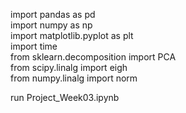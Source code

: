 import pandas as pd  
import numpy as np  
import matplotlib.pyplot as plt  
import time  
from sklearn.decomposition import PCA  
from scipy.linalg import eigh  
from numpy.linalg import norm

run Project_Week03.ipynb

